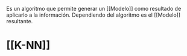 Es un algoritmo que permite generar un [[Modelo]] como resultado de aplicarlo a la información. Dependiendo del algoritmo es el [[Modelo]] resultante.

# [[K-NN]]  